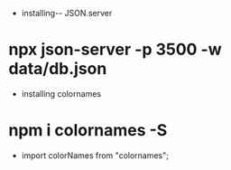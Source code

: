 - installing-- JSON.server
# npx json-server -p 3500 -w data/db.json

- installing colornames
# npm i colornames -S
- import colorNames from "colornames";